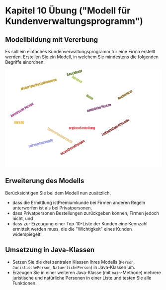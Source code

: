 # Kapitel 10 Übung ("Modell für Kundenverwaltungsprogramm")

## Modellbildung mit Vererbung

Es soll ein einfaches Kundenverwaltungsprogramm für eine Firma erstellt werden. Erstellen Sie ein Modell, in welchem Sie mindestens die folgenden Begriffe einordnen:

![Begriffe Modell](/modell/begriffe.png)

## Erweiterung des Modells

Berücksichtigen Sie bei dem Modell nun zusätzlich,
* dass die Ermittlung istPremiumkunde bei Firmen anderen Regeln unterworfen ist als bei Privatpersonen,
* dass Privatpersonen Bestellungen zurückgeben können, Firmen jedoch nicht, und
* dass zur Erzeugung einer Top-10-Liste der Kunden eine Kennzahl ermittelt werden muss, die die "Wichtigkeit" eines Kunden widerspiegelt.

## Umsetzung in Java-Klassen

* Setzen Sie die drei zentralen Klassen Ihres Modells  (```Person```, ```JuristischePerson```, ```NatuerlichePerson```) in Java-Klassen um.
* Erzeugen Sie in einer weiteren Java-Klasse (mit ```main```-Methode) mehrere juristische und natürliche Personen in einer Liste und testen Sie alle Funktionen.
